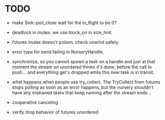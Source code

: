 # TODO

- make Sink::poll_close wait for the in_flight to be 0?

- deadlock in mutex. we use block_on in size_hint.

- futures mutex doesn't poison. check unwind safety.

- error type for send failing in NurseryHandle.

- synchronize, so you cannot spawn a task on a handle and just at that moment the stream on unordered thinks it's done, before
  the call to push... and everything get's dropped while this new task is in transit.

- what happens when people use try_collect. The TryCollect from futures stops polling as soon as an error happens, but the nursery shouldn't have any
  orphaned tasks that keep running after the stream ends...

- cooperative canceling

- verify drop behavior of futures unordered
